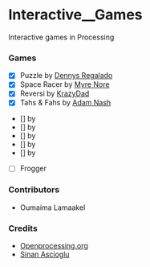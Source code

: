# Interactive__Games
Interactive games in Processing

### Games
* [X] Puzzle by [Dennys Regalado](https://www.openprocessing.org/user/1337)
* [X] Space Racer by [Myre Nore](https://www.openprocessing.org/sketch/1088)
* [X] Reversi by [KrazyDad](https://www.openprocessing.org/sketch/1274)
* [X] Tahs & Fahs by [Adam Nash](https://www.openprocessing.org/sketch/164)
* [] by []()
* [] by []()
* [] by []()
* [] by []()
* [] by []()
* [ ] Frogger

### Contributors
* Oumaima Lamaakel

### Credits
* [Openprocessing.org](https://www.openprocessing.org/curation/25/)
* [Sinan Ascioglu](https://www.openprocessing.org/user/1)
